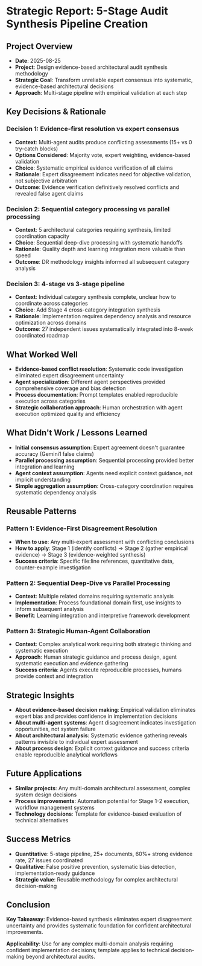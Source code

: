# Strategic Report: 5-Stage Audit Synthesis Pipeline Creation

## Project Overview
- **Date**: 2025-08-25
- **Project**: Design evidence-based architectural audit synthesis methodology
- **Strategic Goal**: Transform unreliable expert consensus into systematic, evidence-based architectural decisions
- **Approach**: Multi-stage pipeline with empirical validation at each step

## Key Decisions & Rationale
### Decision 1: Evidence-first resolution vs expert consensus
- **Context**: Multi-agent audits produce conflicting assessments (15+ vs 0 try-catch blocks)
- **Options Considered**: Majority vote, expert weighting, evidence-based validation
- **Choice**: Systematic empirical evidence verification of all claims
- **Rationale**: Expert disagreement indicates need for objective validation, not subjective arbitration
- **Outcome**: Evidence verification definitively resolved conflicts and revealed false agent claims

### Decision 2: Sequential category processing vs parallel processing
- **Context**: 5 architectural categories requiring synthesis, limited coordination capacity
- **Choice**: Sequential deep-dive processing with systematic handoffs
- **Rationale**: Quality depth and learning integration more valuable than speed
- **Outcome**: DR methodology insights informed all subsequent category analysis

### Decision 3: 4-stage vs 3-stage pipeline
- **Context**: Individual category synthesis complete, unclear how to coordinate across categories
- **Choice**: Add Stage 4 cross-category integration synthesis
- **Rationale**: Implementation requires dependency analysis and resource optimization across domains
- **Outcome**: 27 independent issues systematically integrated into 8-week coordinated roadmap

## What Worked Well
- **Evidence-based conflict resolution**: Systematic code investigation eliminated expert disagreement uncertainty
- **Agent specialization**: Different agent perspectives provided comprehensive coverage and bias detection
- **Process documentation**: Prompt templates enabled reproducible execution across categories
- **Strategic collaboration approach**: Human orchestration with agent execution optimized quality and efficiency

## What Didn't Work / Lessons Learned
- **Initial consensus assumption**: Expert agreement doesn't guarantee accuracy (Gemini1 false claims)
- **Parallel processing assumption**: Sequential processing provided better integration and learning
- **Agent context assumption**: Agents need explicit context guidance, not implicit understanding
- **Simple aggregation assumption**: Cross-category coordination requires systematic dependency analysis

## Reusable Patterns
### Pattern 1: Evidence-First Disagreement Resolution
- **When to use**: Any multi-expert assessment with conflicting conclusions
- **How to apply**: Stage 1 (identify conflicts) → Stage 2 (gather empirical evidence) → Stage 3 (evidence-weighted synthesis)
- **Success criteria**: Specific file:line references, quantitative data, counter-example investigation

### Pattern 2: Sequential Deep-Dive vs Parallel Processing
- **Context**: Multiple related domains requiring systematic analysis
- **Implementation**: Process foundational domain first, use insights to inform subsequent analysis
- **Benefit**: Learning integration and interpretive framework development

### Pattern 3: Strategic Human-Agent Collaboration
- **Context**: Complex analytical work requiring both strategic thinking and systematic execution
- **Approach**: Human strategic guidance and process design, agent systematic execution and evidence gathering
- **Success criteria**: Agents execute reproducible processes, humans provide context and integration

## Strategic Insights
- **About evidence-based decision making**: Empirical validation eliminates expert bias and provides confidence in implementation decisions
- **About multi-agent systems**: Agent disagreement indicates investigation opportunities, not system failure
- **About architectural analysis**: Systematic evidence gathering reveals patterns invisible to individual expert assessment
- **About process design**: Explicit context guidance and success criteria enable reproducible analytical workflows

## Future Applications  
- **Similar projects**: Any multi-domain architectural assessment, complex system design decisions
- **Process improvements**: Automation potential for Stage 1-2 execution, workflow management systems
- **Technology decisions**: Template for evidence-based evaluation of technical alternatives

## Success Metrics
- **Quantitative**: 5-stage pipeline, 25+ documents, 60%+ strong evidence rate, 27 issues coordinated
- **Qualitative**: False positive prevention, systematic bias detection, implementation-ready guidance
- **Strategic value**: Reusable methodology for complex architectural decision-making

## Conclusion
**Key Takeaway**: Evidence-based synthesis eliminates expert disagreement uncertainty and provides systematic foundation for confident architectural improvements.

**Applicability**: Use for any complex multi-domain analysis requiring confident implementation decisions; template applies to technical decision-making beyond architectural audits.